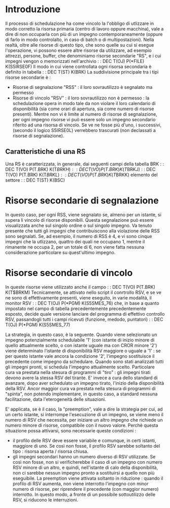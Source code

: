 
# Introduzione
Il processo di schedulazione ha come vincolo la l'obbligo di utlizzare in modo corretto la risorsa primaria (centro di lavoro oppure macchina), vale a dire di non occuparla con più di un impegno contemporaneamente (oppure di farlo in modo controlalto, in caso di batch o di multipostazioni).
Nella realtà, oltre alle risorse di questo tipo, che sono quelle su cui si esegue l'operazione, vi possono essere altre risorse da utilizzare, ad esempio attrezzi, persone, buffer, che denominiamo risorse secondarie "RS", e i cui impegni vengon o memorizzati nell'archivio
 :  : DEC T(OJ) P(*FILE) K(S5IRSE0F)
Il modo in cui viene controllata ogni risorsa secondaria è definito in tabella
 :  : DEC T(ST) K(BRK)
La suddivisione principale tra i tipi risorse secondarie è : 
* Risorse di segnalazione "RSS" :  il loro sovrautilizzo è segnalato ma permesso
* Risorse di vincolo "RSV" :  il loro sovrautilizzo non è permesso :  la schedulazione opera in modo tale da non violare il loro calendario di disponibilità (sia come orari di apertura, sia come numero di risorse presenti).
Mentre non vi è limite al numero di risorse di segnalazione, per ogni impegno risorse vi può essere solo un impegno secondario riferito ad una risorsa di vincolo. Se ve ne fosse più d'uno, i successivi, (secondo il logico S5IRSE0L) verrebbero trascurati (non declassati a risorse di segnalazione).

## Caratteristiche di una RS
Una RS è caratterizzata, in generale, dai seguenti campi della tabella BRK
 :  : DEC T(VO) P(T.BRK) K(T$BRKH)
 :  : DEC T(VO) P(T.BRK) K(T$BRKJ)
 :  : DEC T(VO) P(T.BRK) K(T$BRKL)
 :  : DEC T(VO) P(T.BRK) K(T$BRKK)
elemento del settore
 :  : DEC T(ST) K(BSC)

# Risorse secondarie di segnalazione
In questo caso, per ogni RSS,  viene segnalato se, almeno per un istante, si supera li vincolo di risorse disponibili.
Questa segnalazione può essere visualizzata anche sul singolo ordine o sul singolo impegno.
Va tenuto presente che tutti gli impegni che contribuiscono alla violazione delle RSS sono segnalati. Se, ad esempio, il numero di RSS è 4, e vi sono cinque impegni che la utlizzano, quattro dei quali ne occupano 1, mentre il rimanente ne occupa 2, per un totale di 6, non viene fatta nessuna considerazione particolare su quest'ultimo impegno.

# Risorse secondarie di vincolo
In queste risorse viene utilizzato anche il campo
 :  : DEC T(VO) P(T.BRK) K(T$BRKM)
Tecnicamente, se attivato nello script il conrtrollo RSV, e se ve ne sono di effettivamente presenti, viene eseguito, in varie modalità, il monitor RSV
 :  : DEC T(OJ) P(*PGM) K(S5SMES_76)
che, in base a quanto impostato nel campo di tabella precedentemente precedentemente esposto, decide quale versione lanciare del programma di effettivo controllo RSV, passandogli tutti i campi ricevuti (funzione, medodo, puntatori)
 :  : DEC T(OJ) P(*PGM) K(S5SMES_77)

La strategia, in questo caso, è la seguente.
Quando viene selezionato un impegno potenzialmente schedulabile '1' (con istante di inizio minore di quello attualmente scelto, o con istante uguale ma con CROR minore '2') viene determinato l'istante di disponibilità RSV maggiore  o uguale a '1' :  se per questo istante vale ancora la condizione '2', l'impegno sostituisce il precedente come impegno da schedulare. Quando sono stati analizzati tutti gli impegni pronti, si schedula l'impegno attualmente scelto.
Particolare cura va prestata nella stesura di programmi di "tiro" :  gli impegni tirati devono avere la stessa RSV del tirante. E' invece a cura dello standard di avanzare, dopo aver schedulato un impegno tirato, l'inizio della disponibilità della RSV.
Ancor maggior cura va prestata nella stesura di programmi di "spinta", non potendo implementare, in questo caso, a standard nessuna facilitazione, data l'eterogeneità delle situazioni.

E' applicata, se è il caso, la "preemption", vale a dire la strategia per cui, ad un certo istante, si interrompe l'esecuzione di un impegno, se viene meno il numero di RSV che necessita, per iniziare un altro impegno che richiede un numero
minore di risorse, compatibile con il nuovo valore.
Perchè questa situazione possa attivarsi, sono necessarie queste condizioni : 
* il profilo delle RSV deve essere variabile e comunque, in certi istanti, maggiore di uno. Se così non fosse, il profilo RSV sarebbe soltanto del tipo :  risorsa aperta / risorsa chiusa.
* gli impegni secondari hanno un numero diverso di RSV utilizzate. Se così non fosse, non si verificherebbe il caso di un impegno con numero RSV minore di un  altro, e quindi, nell'istante di calo della disponibilità, non ci sarebbe nessun impegno pronto a sostituirsi a quello non più eseguibile.
La preemption viene attivata soltanto in riduzione :  quando il profilo di RSV aumenta, non viene interrotto l'impegno con minor numero di risorse, per riprendere il precedente (con maggior numero) interrotto. In questo modo, a fronte di un possibile sottoutilizzo delle RSV, si riducono le interruzioni.





